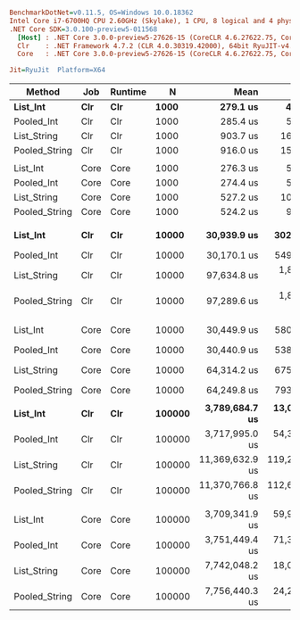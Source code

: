 ``` ini

BenchmarkDotNet=v0.11.5, OS=Windows 10.0.18362
Intel Core i7-6700HQ CPU 2.60GHz (Skylake), 1 CPU, 8 logical and 4 physical cores
.NET Core SDK=3.0.100-preview5-011568
  [Host] : .NET Core 3.0.0-preview5-27626-15 (CoreCLR 4.6.27622.75, CoreFX 4.700.19.22408), 64bit RyuJIT
  Clr    : .NET Framework 4.7.2 (CLR 4.0.30319.42000), 64bit RyuJIT-v4.8.3801.0
  Core   : .NET Core 3.0.0-preview5-27626-15 (CoreCLR 4.6.27622.75, CoreFX 4.700.19.22408), 64bit RyuJIT

Jit=RyuJit  Platform=X64  

```
|        Method |  Job | Runtime |      N |            Mean |          Error |         StdDev | Ratio | RatioSD |     Gen 0 |     Gen 1 |     Gen 2 | Allocated |
|-------------- |----- |-------- |------- |----------------:|---------------:|---------------:|------:|--------:|----------:|----------:|----------:|----------:|
|      **List_Int** |  **Clr** |     **Clr** |   **1000** |        **279.1 us** |       **4.769 us** |       **4.461 us** |  **1.00** |    **0.00** |   **10.2539** |         **-** |         **-** |   **33148 B** |
|    Pooled_Int |  Clr |     Clr |   1000 |        285.4 us |       5.614 us |       6.894 us |  1.02 |    0.03 |         - |         - |         - |      60 B |
|   List_String |  Clr |     Clr |   1000 |        903.7 us |      16.999 us |      15.901 us |  3.24 |    0.08 |   20.5078 |         - |         - |   65936 B |
| Pooled_String |  Clr |     Clr |   1000 |        916.0 us |      15.933 us |      14.904 us |  3.28 |    0.07 |         - |         - |         - |      64 B |
|               |      |         |        |                 |                |                |       |         |           |           |           |           |
|      List_Int | Core |    Core |   1000 |        276.3 us |       5.371 us |       6.394 us |  1.00 |    0.00 |   10.2539 |         - |         - |   33048 B |
|    Pooled_Int | Core |    Core |   1000 |        274.4 us |       5.379 us |       9.278 us |  1.00 |    0.04 |         - |         - |         - |      56 B |
|   List_String | Core |    Core |   1000 |        527.2 us |      10.496 us |      11.231 us |  1.91 |    0.06 |   20.5078 |         - |         - |   65800 B |
| Pooled_String | Core |    Core |   1000 |        524.2 us |       9.911 us |       9.733 us |  1.90 |    0.07 |         - |         - |         - |      56 B |
|               |      |         |        |                 |                |                |       |         |           |           |           |           |
|      **List_Int** |  **Clr** |     **Clr** |  **10000** |     **30,939.9 us** |     **302.479 us** |     **268.140 us** |  **1.00** |    **0.00** |   **31.2500** |   **31.2500** |   **31.2500** |  **262872 B** |
|    Pooled_Int |  Clr |     Clr |  10000 |     30,170.1 us |     549.465 us |     513.970 us |  0.98 |    0.02 |         - |         - |         - |     256 B |
|   List_String |  Clr |     Clr |  10000 |     97,634.8 us |   1,877.586 us |   2,086.932 us |  3.16 |    0.07 |         - |         - |         - |  526166 B |
| Pooled_String |  Clr |     Clr |  10000 |     97,289.6 us |   1,854.606 us |   1,984.408 us |  3.14 |    0.06 |         - |         - |         - |    1365 B |
|               |      |         |        |                 |                |                |       |         |           |           |           |           |
|      List_Int | Core |    Core |  10000 |     30,449.9 us |     580.541 us |     543.038 us |  1.00 |    0.00 |   31.2500 |   31.2500 |   31.2500 |  262496 B |
|    Pooled_Int | Core |    Core |  10000 |     30,440.9 us |     538.843 us |     504.034 us |  1.00 |    0.02 |         - |         - |         - |      56 B |
|   List_String | Core |    Core |  10000 |     64,314.2 us |     675.148 us |     631.534 us |  2.11 |    0.04 |         - |         - |         - |  524624 B |
| Pooled_String | Core |    Core |  10000 |     64,249.8 us |     793.761 us |     742.485 us |  2.11 |    0.05 |         - |         - |         - |      56 B |
|               |      |         |        |                 |                |                |       |         |           |           |           |           |
|      **List_Int** |  **Clr** |     **Clr** | **100000** |  **3,789,684.7 us** |  **13,037.655 us** |  **12,195.430 us** |  **1.00** |    **0.00** |         **-** |         **-** |         **-** | **4202808 B** |
|    Pooled_Int |  Clr |     Clr | 100000 |  3,717,995.0 us |  54,396.862 us |  50,882.858 us |  0.98 |    0.01 |         - |         - |         - |    8192 B |
|   List_String |  Clr |     Clr | 100000 | 11,369,632.9 us | 119,216.217 us | 111,514.924 us |  3.00 |    0.03 | 1000.0000 | 1000.0000 | 1000.0000 | 8397136 B |
| Pooled_String |  Clr |     Clr | 100000 | 11,370,766.8 us | 112,651.944 us | 105,374.698 us |  3.00 |    0.03 |         - |         - |         - |    8192 B |
|               |      |         |        |                 |                |                |       |         |           |           |           |           |
|      List_Int | Core |    Core | 100000 |  3,709,341.9 us |  59,963.872 us |  56,090.243 us |  1.00 |    0.00 |         - |         - |         - | 4194752 B |
|    Pooled_Int | Core |    Core | 100000 |  3,751,449.4 us |  71,320.681 us |  97,624.554 us |  1.01 |    0.04 |         - |         - |         - |      56 B |
|   List_String | Core |    Core | 100000 |  7,742,048.2 us |  18,039.081 us |  16,873.768 us |  2.09 |    0.03 | 1000.0000 | 1000.0000 | 1000.0000 | 8389040 B |
| Pooled_String | Core |    Core | 100000 |  7,756,440.3 us |  24,278.653 us |  21,522.393 us |  2.09 |    0.03 |         - |         - |         - |      56 B |
